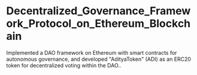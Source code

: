 # Decentralized_Governance_Framework_Protocol_on_Ethereum_Blockchain
Implemented a DAO framework on Ethereum with smart contracts for autonomous governance, and developed "AdityaToken" (ADI) as an ERC20 token for decentralized voting within the DAO..
